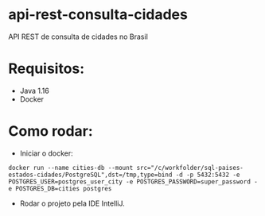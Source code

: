 # api-rest-consulta-cidades
API REST de consulta de cidades no Brasil

# Requisitos:

- Java 1.16
- Docker

# Como rodar:

- Iniciar o docker:

`docker run --name cities-db --mount src="/c/workfolder/sql-paises-estados-cidades/PostgreSQL",dst=/tmp,type=bind -d -p 5432:5432 -e POSTGRES_USER=postgres_user_city -e POSTGRES_PASSWORD=super_password -e POSTGRES_DB=cities postgres`

- Rodar o projeto pela IDE IntelliJ.
